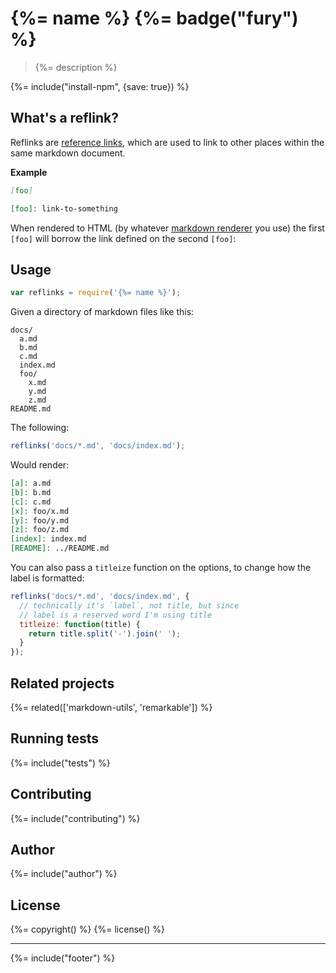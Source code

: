 # {%= name %} {%= badge("fury") %}

> {%= description %}

{%= include("install-npm", {save: true}) %}

## What's a reflink?

Reflinks are [reference links], which are used to link to other places within the same markdown document. 

**Example**

```markdown
[foo]

[foo]: link-to-something  
```

When rendered to HTML (by whatever [markdown renderer] you use) the first `[foo]` will borrow the link defined on the second `[foo]`:


## Usage

```js
var reflinks = require('{%= name %}');
```

Given a directory of markdown files like this:

```
docs/
  a.md
  b.md
  c.md
  index.md
  foo/
    x.md
    y.md
    z.md
README.md
```

The following:

```js
reflinks('docs/*.md', 'docs/index.md');
```

Would render:

```markdown
[a]: a.md
[b]: b.md
[c]: c.md
[x]: foo/x.md
[y]: foo/y.md
[z]: foo/z.md
[index]: index.md
[README]: ../README.md
```

You can also pass a `titleize` function on the options, to change how the label is formatted:

```js
reflinks('docs/*.md', 'docs/index.md', {
  // technically it's `label`, not title, but since
  // label is a reserved word I'm using title
  titleize: function(title) {
    return title.split('-').join(' ');
  }
});
```

## Related projects
{%= related(['markdown-utils', 'remarkable']) %}  

## Running tests
{%= include("tests") %}

## Contributing
{%= include("contributing") %}

## Author
{%= include("author") %}

## License
{%= copyright() %}
{%= license() %}

***

{%= include("footer") %}

[reference links]: http://mb21.github.io/stmd/spec.html#reference-link
[markdown renderer]: https://github.com/jonschlinkert/remarkable
